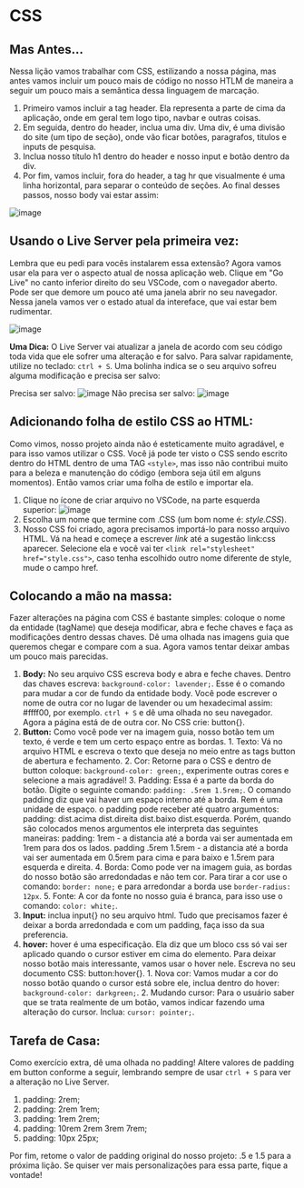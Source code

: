# CSS

## Mas Antes...

  Nessa lição vamos trabalhar com CSS, estilizando a nossa página, mas antes vamos incluir um pouco mais de código no nosso HTLM de maneira a seguir um pouco mais a semântica dessa linguagem de marcação.
  1) Primeiro vamos incluir a tag header. Ela representa a parte de cima da aplicação, onde em geral tem logo tipo, navbar e outras coisas.
  2) Em seguida, dentro do header, inclua uma div. Uma div, é uma divisão do site (um tipo de seção), onde vão ficar botões, paragrafos, titulos e inputs de pesquisa.
  3) Inclua nosso título h1 dentro do header e nosso input e botão dentro da div.
  4) Por fim, vamos incluir, fora do header, a tag hr que visualmente é uma linha horizontal, para separar o conteúdo de seções.
  Ao final desses passos, nosso body vai estar assim:
  
  ![image](https://user-images.githubusercontent.com/39773960/218108392-602461c6-a302-445c-8043-adac52a97996.png)


## Usando o Live Server pela primeira vez:

  Lembra que eu pedi para vocês instalarem essa extensão? Agora vamos usar ela para ver o aspecto atual de nossa aplicação web. Clique em "Go Live" no canto inferior direito do seu VSCode, com o navegador aberto. Pode ser que demore um pouco até uma janela abrir no seu navegador. Nessa janela vamos ver o estado atual da intereface, que vai estar bem rudimentar.
  
  ![image](https://user-images.githubusercontent.com/39773960/218108947-1fc2ee7d-5ae2-484a-8b41-f023edeefb1d.png)
  
  **Uma Dica:** O Live Server vai atualizar a janela de acordo com seu código toda vida que ele sofrer uma alteração e for salvo. Para salvar rapidamente, utilize no teclado: `ctrl + S`. Uma bolinha indica se o seu arquivo sofreu alguma modificação e precisa ser salvo:
  
  Precisa ser salvo:
  ![image](https://user-images.githubusercontent.com/39773960/218109399-0b8f80e2-949d-4fd1-8173-33c66406c644.png)
  Não precisa ser salvo:
  ![image](https://user-images.githubusercontent.com/39773960/218109536-fb37a87f-072e-4860-88ad-188c90693d91.png)

## Adicionando folha de estilo CSS ao HTML:

  Como vimos, nosso projeto ainda não é esteticamente muito agradável, e para isso vamos utilizar o CSS. Você já pode ter visto o CSS sendo escrito dentro do HTML dentro de uma TAG `<style>`, mas isso não contribui muito para a beleza e manutenção do código (embora seja útil em alguns momentos). Então vamos criar uma folha de estilo e importar ela.
  1) Clique no ícone de criar arquivo no VSCode, na parte esquerda superior: ![image](https://user-images.githubusercontent.com/39773960/218110670-80229001-bf43-4096-8778-ecfb8c06239f.png)
  2) Escolha um nome que termine com .CSS (um bom nome é: _style.CSS_).
  3) Nosso CSS foi criado, agora precisamos importá-lo para nosso arquivo HTML. Vá na head e começe a escrever _link_ até a sugestão link:css aparecer. Selecione ela e você vai ter `<link rel="stylesheet" href="style.css">`, caso tenha escolhido outro nome diferente de style, mude o campo href.

## Colocando a mão na massa:
  
  Fazer alterações na página com CSS é bastante simples: coloque o nome da entidade (tagName) que deseja modificar, abra e feche chaves e faça as modificações dentro dessas chaves. Dê uma olhada nas imagens guia que queremos chegar e compare com a sua. Agora vamos tentar deixar ambas um pouco mais parecidas.
  
  1) **Body:** No seu arquivo CSS escreva body e abra e feche chaves. Dentro das chaves escreva: `background-color: lavender;`. Esse é o comando para mudar a cor de fundo da entidade body. Você pode escrever o nome de outra cor no lugar de lavender ou um hexadecimal assim: #ffff00, por exemplo.  `ctrl + S` e dê uma olhada no seu navegador. Agora a página está de de outra cor. No CSS crie: button{}.
  2) **Button:** Como você pode ver na imagem guia, nosso botão tem um texto, é verde e tem um certo espaço entre as bordas.
    1. Texto: Vá no arquivo HTML e escreva o texto que deseja no meio entre as tags button de abertura e fechamento.
    2. Cor: Retorne para o CSS e dentro de button coloque: `background-color: green;`, experimente outras cores e selecione a mais agradável!
    3. Padding: Essa é a parte da borda do botão. Digite o seguinte comando: `padding: .5rem 1.5rem;`. O comando padding diz que vai haver um espaço interno até a borda. Rem é uma unidade de espaço. o padding pode receber até quatro argumentos: padding: dist.acima dist.direita dist.baixo dist.esquerda. Porém, quando são colocados menos argumentos ele interpreta das seguintes maneiras: padding: 1rem - a distancia até a borda vai ser aumentada em 1rem para dos os lados. padding .5rem 1.5rem - a distancia até a borda vai ser aumentada em 0.5rem para cima e para baixo e 1.5rem para esquerda e direita.
    4. Borda: Como pode ver na imagem guia, as bordas do nosso botão são arredondadas e não tem cor. Para tirar a cor use o comando: `border: none;` e para arredondar a borda use `border-radius: 12px`.
    5. Fonte: A cor da fonte no nosso guia é branca, para isso use o comando: `color: white;`.
  3) **Input:** inclua input{} no seu arquivo html. Tudo que precisamos fazer é deixar a borda arredondada e com um padding, faça isso da sua preferencia.
  4) **hover:** hover é uma especificação. Ela diz que um bloco css só vai ser aplicado quando o cursor estiver em cima do elemento. Para deixar nosso botão mais interessante, vamos usar o hover nele. Escreva no seu documento CSS: button:hover{}.
    1. Nova cor: Vamos mudar a cor do nosso botão quando o cursor está sobre ele, inclua dentro do hover: `background-color: darkgreen;`.
    2. Mudando cursor: Para o usuário saber que se trata realmente de um botão, vamos indicar fazendo uma alteração do cursor. Inclua: `cursor: pointer;`.

## Tarefa de Casa:

  Como exercício extra, dê uma olhada no padding! Altere valores de padding em button conforme a seguir, lembrando sempre de usar `ctrl + S` para ver a alteração no Live Server.
  1. padding: 2rem;
  2. padding: 2rem 1rem;
  3. padding: 1rem 2rem;
  4. padding: 10rem 2rem 3rem 7rem;
  5. padding: 10px 25px;
  
  Por fim, retome o valor de padding original do nosso projeto: .5 e 1.5 para a próxima lição. Se quiser ver mais personalizações para essa parte, fique a vontade!
